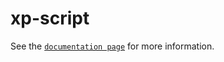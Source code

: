 # xp-script

See the [`documentation page`](http://expandjs.com/elements/xp-script) for more information.